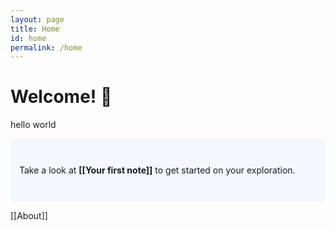 ```yaml
---
layout: page
title: Home
id: home
permalink: /home
---
```


# Welcome! 🌱

hello world

<p style="padding: 3em 1em; background: #f5f7ff; border-radius: 4px;">
  Take a look at <span style="font-weight: bold">[[Your first note]]</span> to get started on your exploration.
</p>

[[About]]

<style>
  .wrapper {
    max-width: 46em;
  }
</style>
